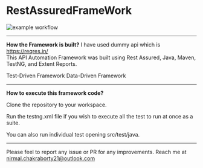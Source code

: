 # RestAssuredFrameWork
 
![example workflow](https://github.com/nirmalprojects1988/RestAssuredFrameWork/actions/workflows/maven.yml/badge.svg)


****************************************************************************
**How the Framework is built?**
I have used dummy api which is https://reqres.in/
</br>
This API Automation Framework was built using Rest Assured, Java, Maven, TestNG, and Extent Reports.

Test-Driven Framework
Data-Driven Framework
****************************************************************************

**How to execute this framework code?**

Clone the repository to your workspace.

Run the testng.xml file if you wish to execute all the test to run at once as a suite.

You can also run individual test opening src/test/java.

****************************************************************************

Please feel to report any issue or PR for any improvements. Reach me at nirmal.chakraborty21@outlook.com
